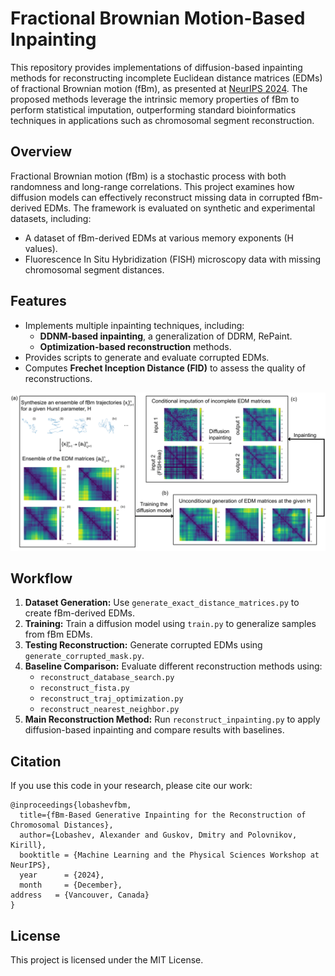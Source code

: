# Fractional Brownian Motion-Based Inpainting

This repository provides implementations of diffusion-based inpainting methods for reconstructing incomplete Euclidean distance matrices (EDMs) of fractional Brownian motion (fBm), as presented at [NeurIPS 2024](https://neurips.cc/virtual/2024/100031). The proposed methods leverage the intrinsic memory properties of fBm to perform statistical imputation, outperforming standard bioinformatics techniques in applications such as chromosomal segment reconstruction.

## Overview
Fractional Brownian motion (fBm) is a stochastic process with both randomness and long-range correlations. This project examines how diffusion models can effectively reconstruct missing data in corrupted fBm-derived EDMs. The framework is evaluated on synthetic and experimental datasets, including:
- A dataset of fBm-derived EDMs at various memory exponents (H values).
- Fluorescence In Situ Hybridization (FISH) microscopy data with missing chromosomal segment distances.

## Features
- Implements multiple inpainting techniques, including:
  - **DDNM-based inpainting**, a generalization of DDRM, RePaint.
  - **Optimization-based reconstruction** methods.
- Provides scripts to generate and evaluate corrupted EDMs.
- Computes **Frechet Inception Distance (FID)** to assess the quality of reconstructions.

![Fig0](figures/fig0.png)

## Workflow
1. **Dataset Generation:** Use `generate_exact_distance_matrices.py` to create fBm-derived EDMs.
2. **Training:** Train a diffusion model using `train.py` to generalize samples from fBm EDMs.
3. **Testing Reconstruction:** Generate corrupted EDMs using `generate_corrupted_mask.py`.
4. **Baseline Comparison:** Evaluate different reconstruction methods using:
   - `reconstruct_database_search.py`
   - `reconstruct_fista.py`
   - `reconstruct_traj_optimization.py`
   - `reconstruct_nearest_neighbor.py`
5. **Main Reconstruction Method:** Run `reconstruct_inpainting.py` to apply diffusion-based inpainting and compare results with baselines.

## Citation
If you use this code in your research, please cite our work:
```
@inproceedings{lobashevfbm,
  title={fBm-Based Generative Inpainting for the Reconstruction of Chromosomal Distances},
  author={Lobashev, Alexander and Guskov, Dmitry and Polovnikov, Kirill},
  booktitle = {Machine Learning and the Physical Sciences Workshop at NeurIPS},
  year      = {2024},
  month     = {December},
address   = {Vancouver, Canada}
}
```

## License
This project is licensed under the MIT License.

